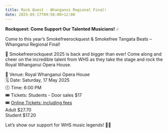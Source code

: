 ```yaml
---
title: Rock Quest - Whanganui Regional Final!
date: 2025-05-17T09:56:00+12:00
---
```

**Rockquest: Come Support Our Talented Musicians!** 🎶

Come to this year’s Smokefreerockquest & Smokefree Tangata Beats – Whanganui Regional Final!

🎸 Smokefreerockquest 2025 is back and bigger than ever! Come along and cheer on the incredible talent from WHS as they take the stage and rock the Royal Whanganui Opera House.

📍 Venue: Royal Whanganui Opera House  
🗓 Date: Saturday, 17 May 2025  
🕕 Time: 6:00 PM  
🎟 Tickets:  Students - Door sales $17  
🎟   [Online Tickets:  including fees](https://www.eventfinda.co.nz/tours-festivals/2025/smokefreerockquest-2025)  
Adult $27.70  
Student $17.20 

Let’s show our support for WHS music legends! 🎤🎵

